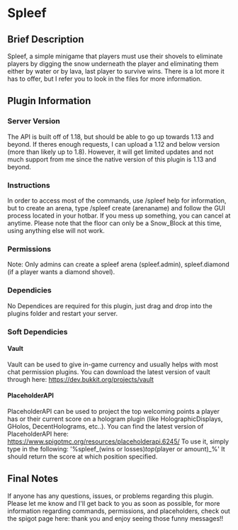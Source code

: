 # Spleef
## Brief Description
Spleef, a simple minigame that players must use their shovels to eliminate players by digging the snow underneath the player and eliminating them either by water or by lava, last player to survive wins.
There is a lot more it has to offer, but I refer you to look in the files for more information.
## Plugin Information
### Server Version
The API is built off of 1.18, but should be able to go up towards 1.13 and beyond. If theres enough requests, I can upload a 1.12 and below version (more than likely up to
1.8). However, it will get limited updates and not much support from me since the native version of this plugin is 1.13 and beyond.
### Instructions
In order to access most of the commands, use /spleef help for information, but to create an arena, type /spleef create (arenaname) and follow the GUI process located in your hotbar. If you mess up something, you can cancel at anytime. Please note that the floor can only be a Snow_Block at this time, using anything else will not work.
### Permissions
Note: Only admins can create a spleef arena (spleef.admin), spleef.diamond (if a player wants a diamond shovel).
### Dependicies
No Dependices are required for this plugin, just drag and drop into the plugins folder and restart your server.
### Soft Dependicies
#### Vault
Vault can be used to give in-game currency and usually helps with most chat permission plugins. You can download the latest version of vault through here: 
https://dev.bukkit.org/projects/vault
#### PlaceholderAPI
PlaceholderAPI can be used to project the top welcoming points a player has or their current score on a hologram plugin 
(like HolographicDisplays, GHolos, DecentHolograms, etc..). You can find the latest version of PlaceholderAPI here: https://www.spigotmc.org/resources/placeholderapi.6245/
To use it, simply type in the following: '%spleef_(wins or losses)_top_(player or amount)_%'
It should return the score at which position specified.
## Final Notes
If anyone has any questions, issues, or problems regarding this plugin. Please let me know and I'll get back to you
as soon as possible, for more information regarding commands, permissions, and placeholders, check out the spigot page here:
thank you and enjoy seeing those funny messages!!
